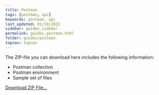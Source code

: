```yaml
---
title: Postman
tags: [postman, api]
keywords: postman, api
last_updated: 01/19/2022
sidebar: guides_sidebar
permalink: guides_postman.html
folder: guides/postman
topnav: topnav
---
```


The ZIP-file you can download here includes the following information:

- Postman collection
- Postman environment
- Sample set of files

[Download ZIP File...](/youforce-api-documentation/pages/guides/postman/download/DummyCollection.zip)
